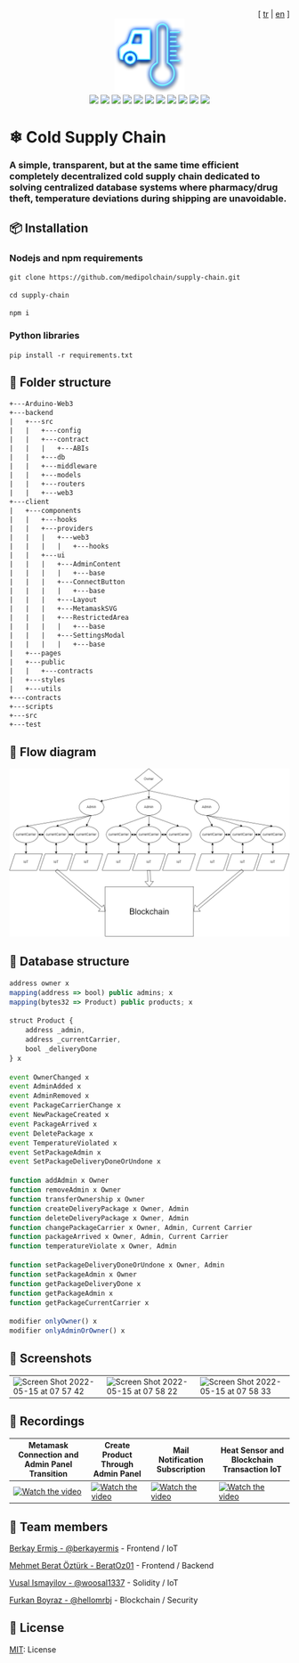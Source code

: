 <div align="right">
    [
    <a href="https://github.com/medipolchain/supply-chain/blob/main/README.md">tr</a>
    |
    <a href="https://github.com/medipolchain/supply-chain/blob/main/README-en.md">en</a>
    ]
</div>

<div align="center">
<img src="src/cold-chain-logo.png" width=25% />
</div>

<div align="center">
<img src="https://img.shields.io/badge/license-MIT-blue?style=for-the-badge&logo=appveyor">
<img src="https://img.shields.io/badge/Ethereum-3C3C3D?style=for-the-badge&logo=Ethereum&logoColor=white" />
<img src="https://img.shields.io/badge/MongoDB-%234ea94b.svg?style=for-the-badge&logo=mongodb&logoColor=white" />
<img src="https://img.shields.io/badge/express.js-%23404d59.svg?style=for-the-badge&logo=express&logoColor=%2361DAFB" />
<img src="https://img.shields.io/badge/Next-black?style=for-the-badge&logo=next.js&logoColor=white" />
<img src="https://img.shields.io/badge/node.js-6DA55F?style=for-the-badge&logo=node.js&logoColor=white" />
<img src="https://img.shields.io/badge/react-%2320232a.svg?style=for-the-badge&logo=react&logoColor=%2361DAFB" />
<img src="https://img.shields.io/badge/javascript-%23323330.svg?style=for-the-badge&logo=javascript&logoColor=%23F7DF1E" />
<img src="https://img.shields.io/badge/python-3670A0?style=for-the-badge&logo=python&logoColor=ffdd54" />
<img src="https://img.shields.io/badge/Solidity-%23363636.svg?style=for-the-badge&logo=solidity&logoColor=white" />
<img src="https://img.shields.io/badge/c-%2300599C.svg?style=for-the-badge&logo=c&logoColor=white" />
</div>
	
<h1>❄ Cold Supply Chain</h1>
<h3>A simple, transparent, but at the same time efficient completely decentralized cold supply chain dedicated to solving centralized database systems where pharmacy/drug theft, temperature deviations during shipping are unavoidable.</h3>
</div>

## 📦 Installation

### Nodejs and npm requirements
```shell
git clone https://github.com/medipolchain/supply-chain.git

cd supply-chain

npm i
```

### Python libraries
```shell
pip install -r requirements.txt
```

## 📂 Folder structure
```
+---Arduino-Web3
+---backend
|   +---src
|   |   +---config
|   |   +---contract
|   |   |   +---ABIs
|   |   +---db
|   |   +---middleware
|   |   +---models
|   |   +---routers
|   |   +---web3
+---client
|   +---components
|   |   +---hooks
|   |   +---providers
|   |   |   +---web3
|   |   |   |   +---hooks
|   |   +---ui
|   |   |   +---AdminContent
|   |   |   |   +---base
|   |   |   +---ConnectButton
|   |   |   |   +---base
|   |   |   +---Layout
|   |   |   +---MetamaskSVG
|   |   |   +---RestrictedArea
|   |   |   |   +---base
|   |   |   +---SettingsModal
|   |   |   |   +---base
|   +---pages
|   +---public
|   |   +---contracts
|   +---styles
|   +---utils
+---contracts
+---scripts
+---src
+---test
```

## 📍 Flow diagram
![Akış diyagramı](src/diagram.png)

## 📝 Database structure
```js
address owner x
mapping(address => bool) public admins; x
mapping(bytes32 => Product) public products; x

struct Product {
	address _admin,
	address _currentCarrier,
	bool _deliveryDone
} x

event OwnerChanged x 
event AdminAdded x 
event AdminRemoved x
event PackageCarrierChange x
event NewPackageCreated x
event PackageArrived x
event DeletePackage x
event TemperatureViolated x
event SetPackageAdmin x
event SetPackageDeliveryDoneOrUndone x

function addAdmin x Owner
function removeAdmin x Owner
function transferOwnership x Owner
function createDeliveryPackage x Owner, Admin
function deleteDeliveryPackage x Owner, Admin
function changePackageCarrier x Owner, Admin, Current Carrier 
function packageArrived x Owner, Admin, Current Carrier
function temperatureViolate x Owner, Admin

function setPackageDeliveryDoneOrUndone x Owner, Admin
function setPackageAdmin x Owner
function getPackageDeliveryDone x 
function getPackageAdmin x
function getPackageCurrentCarrier x

modifier onlyOwner() x
modifier onlyAdminOrOwner() x
```

## 📸 Screenshots
||||
| ------------- | ------------- | ------------- |
|![Screen Shot 2022-05-15 at 07 57 42](https://user-images.githubusercontent.com/77115599/168457954-aa163517-c0e9-4f16-b109-37635dbcf6b1.jpg)|![Screen Shot 2022-05-15 at 07 58 22](https://user-images.githubusercontent.com/77115599/168457955-df9f0f20-0e61-4176-962e-2b74990179b7.jpg)|![Screen Shot 2022-05-15 at 07 58 33](https://user-images.githubusercontent.com/77115599/168457956-82b8e49f-4060-448b-b32c-604f30ddb82f.jpg)|

## 🎥 Recordings
|Metamask Connection and Admin Panel Transition|Create Product Through Admin Panel|Mail Notification Subscription|Heat Sensor and Blockchain Transaction IoT|
| ------------- | ------------- | ------------- | ------------- |
|[![Watch the video](https://img.youtube.com/vi/YMg4wP34dS4/maxresdefault.jpg)](https://www.youtube.com/watch?v=YMg4wP34dS4)|[![Watch the video](https://img.youtube.com/vi/8KDqg36Ajqs/maxresdefault.jpg)](https://www.youtube.com/watch?v=8KDqg36Ajqs)|[![Watch the video](https://img.youtube.com/vi/P_YzSvvrf5k/maxresdefault.jpg)](https://www.youtube.com/watch?v=P_YzSvvrf5k)|[![Watch the video](https://i3.ytimg.com/vi/Sc31JmGvMy0/hqdefault.jpg)](https://www.youtube.com/watch?v=Sc31JmGvMy0)|

## 🤝 Team members
[Berkay Ermiş - @berkayermis](https://github.com/berkayermis) - Frontend / IoT

[Mehmet Berat Öztürk - BeratOz01](https://github.com/BeratOz01) - Frontend / Backend

[Vusal Ismayilov - @woosal1337](https://github.com/woosal1337) - Solidity / IoT

[Furkan Boyraz - @hellomrbj](https://twitter.com/hellomrbj) - Blockchain / Security

## 📝 License
[MIT](https://opensource.org/licenses/MIT): License
